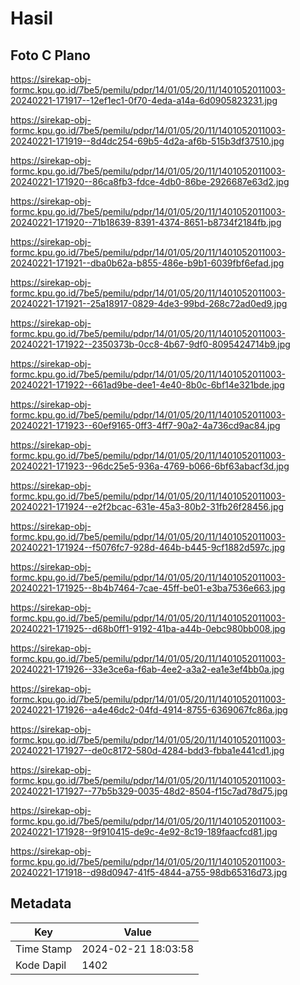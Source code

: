 # Hasil

## Foto C Plano

https://sirekap-obj-formc.kpu.go.id/7be5/pemilu/pdpr/14/01/05/20/11/1401052011003-20240221-171917--12ef1ec1-0f70-4eda-a14a-6d0905823231.jpg

https://sirekap-obj-formc.kpu.go.id/7be5/pemilu/pdpr/14/01/05/20/11/1401052011003-20240221-171919--8d4dc254-69b5-4d2a-af6b-515b3df37510.jpg

https://sirekap-obj-formc.kpu.go.id/7be5/pemilu/pdpr/14/01/05/20/11/1401052011003-20240221-171920--86ca8fb3-fdce-4db0-86be-2926687e63d2.jpg

https://sirekap-obj-formc.kpu.go.id/7be5/pemilu/pdpr/14/01/05/20/11/1401052011003-20240221-171920--71b18639-8391-4374-8651-b8734f2184fb.jpg

https://sirekap-obj-formc.kpu.go.id/7be5/pemilu/pdpr/14/01/05/20/11/1401052011003-20240221-171921--dba0b62a-b855-486e-b9b1-6039fbf6efad.jpg

https://sirekap-obj-formc.kpu.go.id/7be5/pemilu/pdpr/14/01/05/20/11/1401052011003-20240221-171921--25a18917-0829-4de3-99bd-268c72ad0ed9.jpg

https://sirekap-obj-formc.kpu.go.id/7be5/pemilu/pdpr/14/01/05/20/11/1401052011003-20240221-171922--2350373b-0cc8-4b67-9df0-8095424714b9.jpg

https://sirekap-obj-formc.kpu.go.id/7be5/pemilu/pdpr/14/01/05/20/11/1401052011003-20240221-171922--661ad9be-dee1-4e40-8b0c-6bf14e321bde.jpg

https://sirekap-obj-formc.kpu.go.id/7be5/pemilu/pdpr/14/01/05/20/11/1401052011003-20240221-171923--60ef9165-0ff3-4ff7-90a2-4a736cd9ac84.jpg

https://sirekap-obj-formc.kpu.go.id/7be5/pemilu/pdpr/14/01/05/20/11/1401052011003-20240221-171923--96dc25e5-936a-4769-b066-6bf63abacf3d.jpg

https://sirekap-obj-formc.kpu.go.id/7be5/pemilu/pdpr/14/01/05/20/11/1401052011003-20240221-171924--e2f2bcac-631e-45a3-80b2-31fb26f28456.jpg

https://sirekap-obj-formc.kpu.go.id/7be5/pemilu/pdpr/14/01/05/20/11/1401052011003-20240221-171924--f5076fc7-928d-464b-b445-9cf1882d597c.jpg

https://sirekap-obj-formc.kpu.go.id/7be5/pemilu/pdpr/14/01/05/20/11/1401052011003-20240221-171925--8b4b7464-7cae-45ff-be01-e3ba7536e663.jpg

https://sirekap-obj-formc.kpu.go.id/7be5/pemilu/pdpr/14/01/05/20/11/1401052011003-20240221-171925--d68b0ff1-9192-41ba-a44b-0ebc980bb008.jpg

https://sirekap-obj-formc.kpu.go.id/7be5/pemilu/pdpr/14/01/05/20/11/1401052011003-20240221-171926--33e3ce6a-f6ab-4ee2-a3a2-ea1e3ef4bb0a.jpg

https://sirekap-obj-formc.kpu.go.id/7be5/pemilu/pdpr/14/01/05/20/11/1401052011003-20240221-171926--a4e46dc2-04fd-4914-8755-6369067fc86a.jpg

https://sirekap-obj-formc.kpu.go.id/7be5/pemilu/pdpr/14/01/05/20/11/1401052011003-20240221-171927--de0c8172-580d-4284-bdd3-fbba1e441cd1.jpg

https://sirekap-obj-formc.kpu.go.id/7be5/pemilu/pdpr/14/01/05/20/11/1401052011003-20240221-171927--77b5b329-0035-48d2-8504-f15c7ad78d75.jpg

https://sirekap-obj-formc.kpu.go.id/7be5/pemilu/pdpr/14/01/05/20/11/1401052011003-20240221-171928--9f910415-de9c-4e92-8c19-189faacfcd81.jpg

https://sirekap-obj-formc.kpu.go.id/7be5/pemilu/pdpr/14/01/05/20/11/1401052011003-20240221-171918--d98d0947-41f5-4844-a755-98db65316d73.jpg


## Metadata

| Key        | Value               |
| ---------- | ------------------- |
| Time Stamp | 2024-02-21 18:03:58 |
| Kode Dapil | 1402                |



